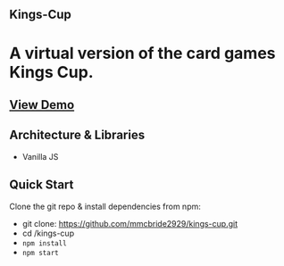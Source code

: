 ## Kings-Cup
# A virtual version of the card games Kings Cup.

## [View Demo](https://vigilant-benz-15b4bf.netlify.app/)


## Architecture & Libraries
* Vanilla JS

## Quick Start
Clone the git repo & install dependencies from npm:
* git clone: https://github.com/mmcbride2929/kings-cup.git
* cd /kings-cup
* ```npm install```
* ```npm start```
